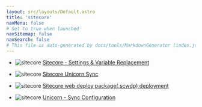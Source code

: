 ```yaml
---
layout: src/layouts/Default.astro
title: 'sitecore'
navMenu: false
# Set to true when launched
navSitemap: false
navSearch: false
# This file is auto-generated by docs/tools/MarkdownGenerator (index.js)
---
```


<ul>

<li>

![sitecore](https://i.octopus.com/library/step-templates/sitecore.png) [Sitecore - Settings & Variable Replacement](/integrations/sitecore/sitecore-settings-%26-variable-replacement)

</li>
        
<li>

![sitecore](https://i.octopus.com/library/step-templates/sitecore.png) [Sitecore Unicorn Sync](/integrations/sitecore/sitecore-unicorn-sync)

</li>
        
<li>

![sitecore](https://i.octopus.com/library/step-templates/sitecore.png) [Sitecore web deploy package(.scwdp) deployment](/integrations/sitecore/sitecore-web-deploy-package.scwdp-deployment)

</li>
        
<li>

![sitecore](https://i.octopus.com/library/step-templates/sitecore.png) [Unicorn - Sync Configuration](/integrations/sitecore/unicorn-sync-configuration)

</li>
        
</ul>
